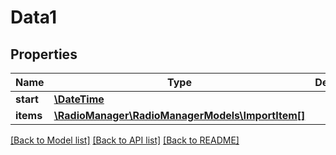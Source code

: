 # Data1

## Properties
Name | Type | Description | Notes
------------ | ------------- | ------------- | -------------
**start** | [**\DateTime**](\DateTime.md) |  | [optional] 
**items** | [**\RadioManager\RadioManagerModels\ImportItem[]**](ImportItem.md) |  | [optional] 

[[Back to Model list]](../README.md#documentation-for-models) [[Back to API list]](../README.md#documentation-for-api-endpoints) [[Back to README]](../README.md)



